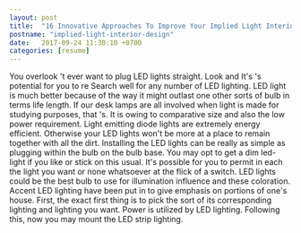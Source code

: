 ```yaml
---
layout: post
title:  "16 Innovative Approaches To Improve Your Implied Light Interior Design"
postname: "implied-light-interior-design"
date:   2017-09-24 11:30:10 +0700
categories: [resume]
---
```

You overlook 't ever want to plug LED lights straight. Look and It's 's potential for you to re Search well for any number of LED lighting. LED light is much better because of the way it might outlast one other sorts of bulb in terms life length. If our desk lamps are all involved when light is made for studying purposes, that 's. It is owing to comparative size and also the low power requirement. Light emitting diode lights are extremely energy efficient. Otherwise your LED lights won't be more at a place to remain together with all the dirt. Installing the LED lights can be really as simple as plugging within the bulb on the bulb base. You may opt to get a dim led-light if you like or stick on this usual. It's possible for you to permit in each the light you want or none whatsoever at the flick of a switch. LED lights could be the best bulb to use for illumination influence and these coloration. Accent LED lighting have been put in to give emphasis on portions of one's house. First, the exact first thing is to pick the sort of its corresponding lighting and lighting you want. Power is utilized by LED lighting. Following this, now you may mount the LED strip lighting.
